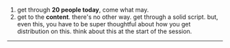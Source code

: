 1. get through **20 people today**, come what may.
2. get to the **content**. there's no other way. get through a solid script. but, even this, you have to be super thoughtful about how you get distribution on this. think about this at the start of the session.

---

